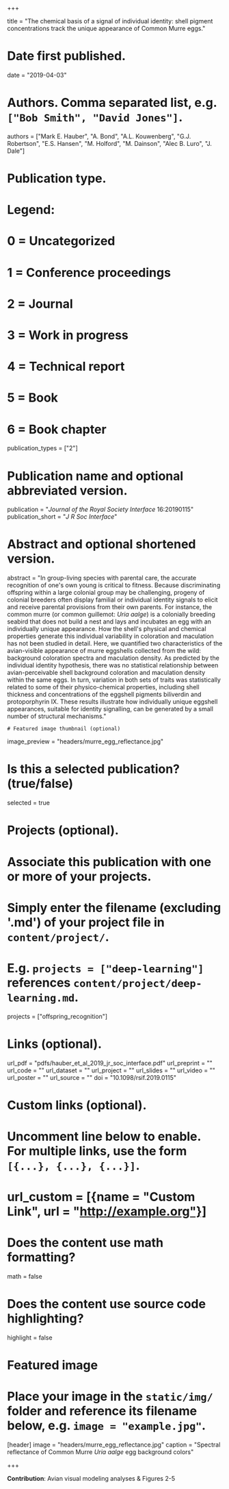 
+++

  title = "The chemical basis of a signal of individual identity: shell pigment concentrations track the unique appearance of Common Murre eggs."

  # Date first published.
  date = "2019-04-03"

  # Authors. Comma separated list, e.g. `["Bob Smith", "David Jones"]`.
  authors = ["Mark E. Hauber", "A. Bond", "A.L. Kouwenberg", "G.J. Robertson", "E.S. Hansen", "M. Holford", "M. Dainson", "Alec B. Luro", "J. Dale"]

  # Publication type.
  # Legend:
  # 0 = Uncategorized
  # 1 = Conference proceedings
  # 2 = Journal
  # 3 = Work in progress
  # 4 = Technical report
  # 5 = Book
  # 6 = Book chapter
  publication_types = ["2"]

  # Publication name and optional abbreviated version.
  publication = "*Journal of the Royal Society Interface* 16:20190115"
  publication_short = "*J R Soc Interface*"

  # Abstract and optional shortened version.
  abstract = "In group-living species with parental care, the accurate recognition of one's own young is critical to fitness. Because discriminating offspring within a large colonial group may be challenging, progeny of colonial breeders often display familial or individual identity signals to elicit and receive parental provisions from their own parents. For instance, the common murre (or common guillemot: *Uria aalge*) is a colonially breeding seabird that does not build a nest and lays and incubates an egg with an individually unique appearance. How the shell's physical and chemical properties generate this individual variability in coloration and maculation has not been studied in detail. Here, we quantified two characteristics of the avian-visible appearance of murre eggshells collected from the wild: background coloration spectra and maculation density. As predicted by the individual identity hypothesis, there was no statistical relationship between avian-perceivable shell background coloration and maculation density within the same eggs. In turn, variation in both sets of traits was statistically related to some of their physico-chemical properties, including shell thickness and concentrations of the eggshell pigments biliverdin and protoporphyrin IX. These results illustrate how individually unique eggshell appearances, suitable for identity signalling, can be generated by a small number of structural mechanisms."
  
    # Featured image thumbnail (optional)
  image_preview = "headers/murre_egg_reflectance.jpg"

  # Is this a selected publication? (true/false)
  selected = true

  # Projects (optional).
  #   Associate this publication with one or more of your projects.
  #   Simply enter the filename (excluding '.md') of your project file in `content/project/`.
  #   E.g. `projects = ["deep-learning"]` references `content/project/deep-learning.md`.
  projects = ["offspring_recognition"]

  # Links (optional).
  url_pdf = "pdfs/hauber_et_al_2019_jr_soc_interface.pdf"
  url_preprint = ""
  url_code = ""
  url_dataset = ""
  url_project = ""
  url_slides = ""
  url_video = ""
  url_poster = ""
  url_source = ""
  doi = "10.1098/rsif.2019.0115"

  # Custom links (optional).
  #   Uncomment line below to enable. For multiple links, use the form `[{...}, {...}, {...}]`.
  # url_custom = [{name = "Custom Link", url = "http://example.org"}]

  # Does the content use math formatting?
  math = false

  # Does the content use source code highlighting?
  highlight = false

  # Featured image
  # Place your image in the `static/img/` folder and reference its filename below, e.g. `image = "example.jpg"`.
  [header]
  image = "headers/murre_egg_reflectance.jpg"
  caption = "Spectral reflectance of Common Murre *Uria aalge* egg background colors"


+++

**Contribution**: Avian visual modeling analyses & Figures 2-5

